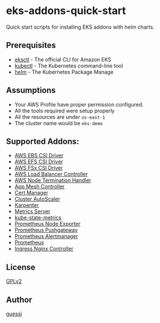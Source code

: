 # eks-addons-quick-start

Quick start scripts for installing EKS addons with helm charts.

## Prerequisites

- [eksctl](https://eksctl.io/) - The official CLI for Amazon EKS
- [kubectl](https://kubernetes.io/docs/tasks/tools/) - The Kubernetes command-line tool
- [helm](https://helm.sh/) - The Kubernetes Package Manage

## Assumptions

- Your AWS Profile have proper permission configured.
- All the tools required were setup properly
- All the resources are under `us-east-1`
- The cluster name would be `eks-demo`

## Supported Addons:

- [AWS EBS CSI Driver](./scripts/aws-ebs-csi-driver)
- [AWS EFS CSI Driver](./scripts/aws-efs-csi-driver/)
- [AWS FSx CSI Driver](./scripts/aws-fsx-csi-driver/)
- [AWS Load Balancer Controller](./scripts/aws-load-balancer-controller/)
- [AWS Node Termination Handler](./scripts/aws-node-termination-handler/)
- [App Mesh Controller](./scripts/appmesh-controller/)
- [Cert Manager](./scripts/cert-manager/)
- [Cluster AutoScaler](./scripts/cluster-autoscaler/)
- [Karpenter](./scripts/karpenter/)
- [Metrics Server](./scripts/metrics-server/)
- [kube-state-metrics](./scripts/kube-state-metrics)
- [Prometheus Node Exporter](./scripts/prometheus-node-exporter)
- [Prometheus Pushgateway](./scripts/prometheus-pushgateway)
- [Prometheus Alertmanager](./scripts/alertmanager)
- [Prometheus](./scripts/prometheus)
- [Ingress Nginx Controller](./scripts/ingress-nginx-controller)

## License

[GPLv2](LICENSE)

## Author

[guessi](https://github.com/guessi)
